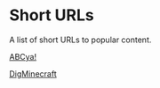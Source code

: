 # Short URLs
A list of short URLs to popular content.

[ABCya!](https://met.bz/ypHteW)

[DigMinecraft](https://met.bz/an9DkDt)
